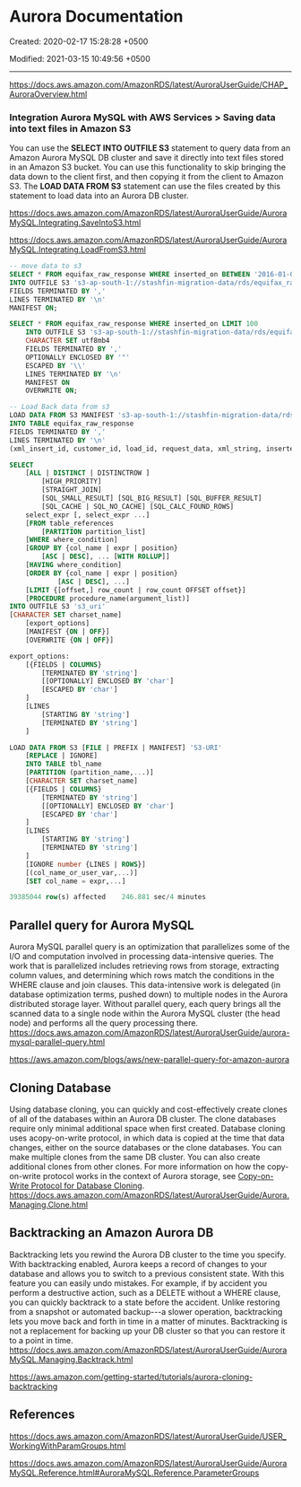# Aurora Documentation

Created: 2020-02-17 15:28:28 +0500

Modified: 2021-03-15 10:49:56 +0500

---

<https://docs.aws.amazon.com/AmazonRDS/latest/AuroraUserGuide/CHAP_AuroraOverview.html>

### Integration Aurora MySQL with AWS Services > Saving data into text files in Amazon S3

You can use the **SELECT INTO OUTFILE S3** statement to query data from an Amazon Aurora MySQL DB cluster and save it directly into text files stored in an Amazon S3 bucket. You can use this functionality to skip bringing the data down to the client first, and then copying it from the client to Amazon S3. The **LOAD DATA FROM S3** statement can use the files created by this statement to load data into an Aurora DB cluster.

<https://docs.aws.amazon.com/AmazonRDS/latest/AuroraUserGuide/AuroraMySQL.Integrating.SaveIntoS3.html>

<https://docs.aws.amazon.com/AmazonRDS/latest/AuroraUserGuide/AuroraMySQL.Integrating.LoadFromS3.html>

```sql
-- move data to s3
SELECT * FROM equifax_raw_response WHERE inserted_on BETWEEN '2016-01-01' AND '2019-08-31' 
INTO OUTFILE S3 's3-ap-south-1://stashfin-migration-data/rds/equifax_raw_response/equifax_raw_response_2016-01-01_to_2019-08-31' 
FIELDS TERMINATED BY ','
LINES TERMINATED BY '\n'
MANIFEST ON;

SELECT * FROM equifax_raw_response WHERE inserted_on LIMIT 100
    INTO OUTFILE S3 's3-ap-south-1://stashfin-migration-data/rds/equifax_raw_response/equifax_raw_response_escaped' 
    CHARACTER SET utf8mb4
    FIELDS TERMINATED BY ','
    OPTIONALLY ENCLOSED BY '"'
    ESCAPED BY '\\'
    LINES TERMINATED BY '\n'
    MANIFEST ON
    OVERWRITE ON;

-- Load Back data from s3
LOAD DATA FROM S3 MANIFEST 's3-ap-south-1://stashfin-migration-data/rds/equifax_raw_response/equifax_raw_response_2016-01-01_to_2019-08-31.manifest'
INTO TABLE equifax_raw_response
FIELDS TERMINATED BY ','
LINES TERMINATED BY '\n'
(xml_insert_id, customer_id, load_id, request_data, xml_string, inserted_on, inserted_by, s3_key_request, s3_key_response, is_success);

SELECT
    [ALL | DISTINCT | DISTINCTROW ]
        [HIGH_PRIORITY]
        [STRAIGHT_JOIN]
        [SQL_SMALL_RESULT] [SQL_BIG_RESULT] [SQL_BUFFER_RESULT]
        [SQL_CACHE | SQL_NO_CACHE] [SQL_CALC_FOUND_ROWS]
    select_expr [, select_expr ...]
    [FROM table_references
        [PARTITION partition_list]
    [WHERE where_condition]
    [GROUP BY {col_name | expr | position}
        [ASC | DESC], ... [WITH ROLLUP]]
    [HAVING where_condition]
    [ORDER BY {col_name | expr | position}
            [ASC | DESC], ...]
    [LIMIT {[offset,] row_count | row_count OFFSET offset}]
    [PROCEDURE procedure_name(argument_list)]
INTO OUTFILE S3 's3_uri'
[CHARACTER SET charset_name]
    [export_options]
    [MANIFEST {ON | OFF}]
    [OVERWRITE {ON | OFF}]

export_options:
    [{FIELDS | COLUMNS}
        [TERMINATED BY 'string']
        [[OPTIONALLY] ENCLOSED BY 'char']
        [ESCAPED BY 'char']
    ]
    [LINES
        [STARTING BY 'string']
        [TERMINATED BY 'string']
    ]

LOAD DATA FROM S3 [FILE | PREFIX | MANIFEST] 'S3-URI'
    [REPLACE | IGNORE]
    INTO TABLE tbl_name
    [PARTITION (partition_name,...)]
    [CHARACTER SET charset_name]
    [{FIELDS | COLUMNS}
        [TERMINATED BY 'string']
        [[OPTIONALLY] ENCLOSED BY 'char']
        [ESCAPED BY 'char']
    ]
    [LINES
        [STARTING BY 'string']
        [TERMINATED BY 'string']
    ]
    [IGNORE number {LINES | ROWS}]
    [(col_name_or_user_var,...)]
    [SET col_name = expr,...]

39385044 row(s) affected	246.881 sec/4 minutes
```

## Parallel query for Aurora MySQL

Aurora MySQL parallel query is an optimization that parallelizes some of the I/O and computation involved in processing data-intensive queries. The work that is parallelized includes retrieving rows from storage, extracting column values, and determining which rows match the conditions in the WHERE clause and join clauses. This data-intensive work is delegated (in database optimization terms, pushed down) to multiple nodes in the Aurora distributed storage layer. Without parallel query, each query brings all the scanned data to a single node within the Aurora MySQL cluster (the head node) and performs all the query processing there.
<https://docs.aws.amazon.com/AmazonRDS/latest/AuroraUserGuide/aurora-mysql-parallel-query.html>

<https://aws.amazon.com/blogs/aws/new-parallel-query-for-amazon-aurora>

## Cloning Database

Using database cloning, you can quickly and cost-effectively create clones of all of the databases within an Aurora DB cluster. The clone databases require only minimal additional space when first created.
Database cloning uses acopy-on-write protocol, in which data is copied at the time that data changes, either on the source databases or the clone databases. You can make multiple clones from the same DB cluster. You can also create additional clones from other clones. For more information on how the copy-on-write protocol works in the context of Aurora storage, see [Copy-on-Write Protocol for Database Cloning](https://docs.aws.amazon.com/AmazonRDS/latest/AuroraUserGuide/Aurora.Managing.Clone.html#Aurora.Managing.Clone.Protocol).
<https://docs.aws.amazon.com/AmazonRDS/latest/AuroraUserGuide/Aurora.Managing.Clone.html>

## Backtracking an Amazon Aurora DB

Backtracking lets you rewind the Aurora DB cluster to the time you specify. With backtracking enabled, Aurora keeps a record of changes to your database and allows you to switch to a previous consistent state. With this feature you can easily undo mistakes. For example, if by accident you perform a destructive action, such as a DELETE without a WHERE clause, you can quickly backtrack to a state before the accident. Unlike restoring from a snapshot or automated backup---a slower operation, backtracking lets you move back and forth in time in a matter of minutes.
Backtracking is not a replacement for backing up your DB cluster so that you can restore it to a point in time.
<https://docs.aws.amazon.com/AmazonRDS/latest/AuroraUserGuide/AuroraMySQL.Managing.Backtrack.html>

<https://aws.amazon.com/getting-started/tutorials/aurora-cloning-backtracking>

## References

<https://docs.aws.amazon.com/AmazonRDS/latest/AuroraUserGuide/USER_WorkingWithParamGroups.html>

<https://docs.aws.amazon.com/AmazonRDS/latest/AuroraUserGuide/AuroraMySQL.Reference.html#AuroraMySQL.Reference.ParameterGroups>
